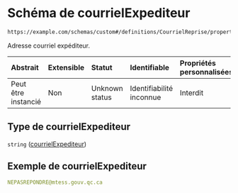 # Schéma de courrielExpediteur

```txt
https://example.com/schemas/custom#/definitions/CourrielReprise/properties/courrielExpediteur
```

Adresse courriel expéditeur.

| Abstrait            | Extensible | Statut         | Identifiable             | Propriétés personnalisées | Propriétés Additionnelles | Limites d'accès | Défini dans                                                                        |
| :------------------ | :--------- | :------------- | :----------------------- | :------------------------ | :------------------------ | :-------------- | :--------------------------------------------------------------------------------- |
| Peut être instancié | Non        | Unknown status | Identifiabilité inconnue | Interdit                  | Autorisé                  | aucun           | [FRW.form.schema.json\*](../out/FRW.form.schema.json "ouvrir le schéma d'origine") |

## Type de courrielExpediteur

`string` ([courrielExpediteur](frw-definitions-courrielreprise-properties-courrielexpediteur.md))

## Exemple de courrielExpediteur

```yaml
NEPASREPONDRE@mtess.gouv.qc.ca

```
